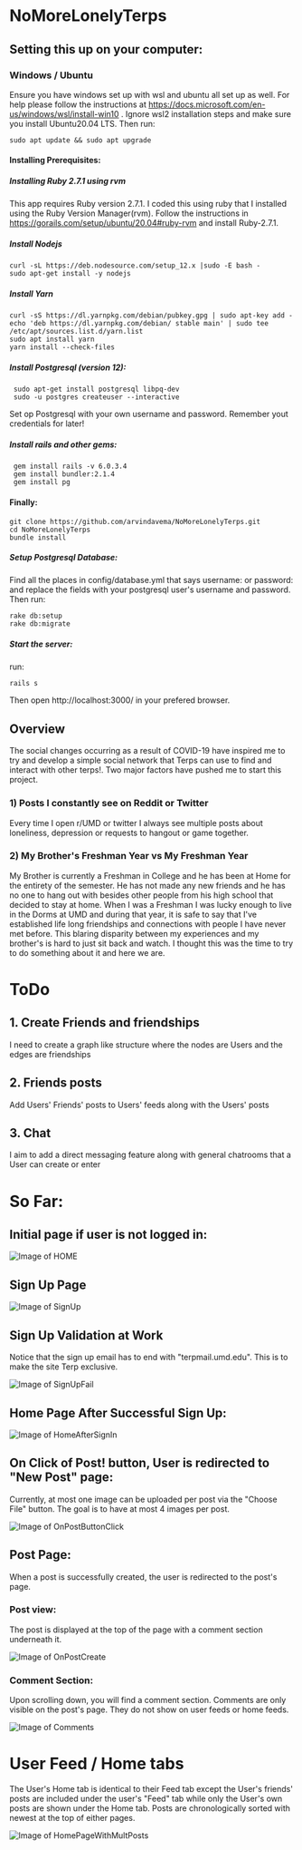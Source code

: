 # NoMoreLonelyTerps

## Setting this up on your computer: 
### Windows / Ubuntu 
Ensure you have windows set up with wsl and ubuntu all set up as well. For help please follow the instructions at https://docs.microsoft.com/en-us/windows/wsl/install-win10 . Ignore wsl2 installation steps and make sure you install Ubuntu20.04 LTS. Then run:    

    sudo apt update && sudo apt upgrade

#### Installing Prerequisites: 

##### Installing Ruby 2.7.1 using rvm
This app requires Ruby version 2.7.1. I coded this using ruby that I installed using the Ruby Version Manager(rvm). Follow the instructions in https://gorails.com/setup/ubuntu/20.04#ruby-rvm and install Ruby-2.7.1.


##### Install Nodejs    

    curl -sL https://deb.nodesource.com/setup_12.x |sudo -E bash -
    sudo apt-get install -y nodejs
    
##### Install Yarn    

    curl -sS https://dl.yarnpkg.com/debian/pubkey.gpg | sudo apt-key add -
    echo 'deb https://dl.yarnpkg.com/debian/ stable main' | sudo tee /etc/apt/sources.list.d/yarn.list
    sudo apt install yarn
    yarn install --check-files
    
##### Install Postgresql (version 12):    

     sudo apt-get install postgresql libpq-dev
     sudo -u postgres createuser --interactive
      
    
Set op Postgresql with your own username and password. Remember yout credentials for later! 

##### Install rails and other gems:    

     gem install rails -v 6.0.3.4
     gem install bundler:2.1.4
     gem install pg
     

#### Finally:    
    
    git clone https://github.com/arvindavema/NoMoreLonelyTerps.git
    cd NoMoreLonelyTerps 
    bundle install    
    
    
##### Setup Postgresql Database: 
Find all the places in config/database.yml that says username: or password: and replace the fields with your postgresql user's username and password. Then run:    

    rake db:setup
    rake db:migrate
    
##### Start the server: 
run:    
     
    rails s
    
    
Then open http://localhost:3000/ in your prefered browser. 
    

## Overview
The social changes occurring as a result of COVID-19 have inspired me to try and develop a simple social network that Terps can use to find and interact with other terps!. Two major factors have pushed me to start this project.

### 1) Posts I constantly see on Reddit or Twitter
Every time I open r/UMD or twitter I always see multiple posts about loneliness, depression or requests to hangout or game together.

### 2) My Brother's Freshman Year vs My Freshman Year  
My Brother is currently a Freshman in College and he has been at Home for the entirety of the semester. He has not made any new friends and he has no one to hang out with besides other people from his high school that decided to stay at home. When I was a Freshman I was lucky enough to live in the Dorms at UMD and during that year, it is safe to say that I've established life long friendships and connections with people I have never met before. This blaring disparity between my experiences and my brother's is hard to just sit back and watch. I thought this was the time to try to do something about it and here we are.

# ToDo
## 1. Create Friends and friendships
I need to create a graph like structure where the nodes are Users and the edges are friendships

## 2. Friends posts
Add Users' Friends' posts to Users' feeds along with the Users' posts

## 3. Chat
I aim to add a direct messaging feature along with general chatrooms that a User can create or enter

# So Far:

## Initial page if user is not logged in:

![Image of HOME](https://github.com/arvindavema/NoMoreLonelyTerps/blob/master/screenshots/HOME.PNG)

## Sign Up Page

![Image of SignUp](https://github.com/arvindavema/NoMoreLonelyTerps/blob/master/screenshots/SignUp.PNG)

## Sign Up Validation at Work
Notice that the sign up email has to end with "terpmail.umd.edu". This is to make the site Terp exclusive.

![Image of SignUpFail](https://github.com/arvindavema/NoMoreLonelyTerps/blob/master/screenshots/SignUpFailure.PNG)

## Home Page After Successful Sign Up:

![Image of HomeAfterSignIn](https://github.com/arvindavema/NoMoreLonelyTerps/blob/master/screenshots/HomePageOnSignIn.PNG)


## On Click of Post! button, User is redirected to "New Post" page:
Currently, at most one image can be uploaded per post via the "Choose File" button. The goal is to have at most 4 images per post.

![Image of OnPostButtonClick](https://github.com/arvindavema/NoMoreLonelyTerps/blob/master/screenshots/OnPostButtonClick.PNG)


## Post Page:  
When a post is successfully created, the user is redirected to the post's page.

### Post view:
The post is displayed at the top of the page with a comment section underneath it.

![Image of OnPostCreate](https://github.com/arvindavema/NoMoreLonelyTerps/blob/master/screenshots/OnPostCreate.PNG)

### Comment Section:

Upon scrolling down, you will find a comment section. Comments are only visible on the post's page. They do not show on user feeds or home feeds.

![Image of Comments](https://github.com/arvindavema/NoMoreLonelyTerps/blob/master/screenshots/PostComments.PNG)

# User Feed / Home tabs

The User's Home tab is identical to their Feed tab except the User's friends' posts are included under the user's "Feed" tab while only the User's own posts are shown under the Home tab. Posts are chronologically sorted with newest at the top of either pages.

![Image of HomePageWithMultPosts](https://github.com/arvindavema/NoMoreLonelyTerps/blob/master/screenshots/HomePageWithMultPosts.PNG)
